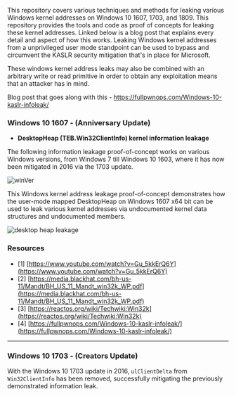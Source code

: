 This repository covers various techniques and methods for leaking various Windows kernel addresses on Windows 10 1607, 1703, and 1809. This repository provides the tools and code as proof of concepts for leaking these kernel addresses. Linked below is a blog post that explains every detail and aspect of how this works. Leaking Windows kernel addresses from a unprivileged user mode standpoint can be used to bypass and circumvent the KASLR security mitigation that's in place for Microsoft.

These windows kernel address leaks may also be combined with an arbitrary write or read primitive in order to obtain any exploitation means that an attacker has in mind.

Blog post that goes along with this - https://fullpwnops.com/Windows-10-kaslr-infoleak/

### Windows 10 1607 - (Anniversary Update)

- **DesktopHeap (TEB.Win32ClientInfo) kernel information leakage**

The following information leakage proof-of-concept works on various Windows versions, from Windows 7 till Windows 10 1603, where it has now been mitigated in 2016 via the 1703 update.

![winVer](https://raw.githubusercontent.com/FULLSHADE/LEAKYDRIPPER/master/images/winVersions.png)

This Windows kernel address leakage proof-of-concept demonstrates how the user-mode mapped DesktopHeap on Windows 1607 x64 bit can be used to leak various kernel addresses via undocumented kernel data structures and undocumented members.

![desktop heap leakage](https://github.com/FULLSHADE/LEAKYDRIPPER/blob/master/images/DesktopHeapLeak.png)

### Resources

- [1] [https://www.youtube.com/watch?v=Gu_5kkErQ6Y](https://www.youtube.com/watch?v=Gu_5kkErQ6Y)
- [2] [https://media.blackhat.com/bh-us-11/Mandt/BH_US_11_Mandt_win32k_WP.pdf](https://media.blackhat.com/bh-us-11/Mandt/BH_US_11_Mandt_win32k_WP.pdf)
- [3] [https://reactos.org/wiki/Techwiki:Win32k](https://reactos.org/wiki/Techwiki:Win32k)
- [4] [https://fullpwnops.com/Windows-10-kaslr-infoleak/](https://fullpwnops.com/Windows-10-kaslr-infoleak/)

----

### Windows 10 1703 - (Creators Update)

With the Windows 10 1703 update in 2016, `ulClientDelta` from `Win32ClientInfo` has been removed, successfully mitigating the previously demonstrated information leak. 



